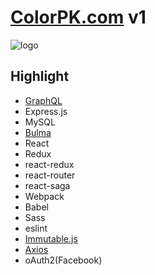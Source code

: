 # [ColorPK.com](http://react.colorpk.com)  v1

![logo](https://github.com/zj1926/vp/blob/master/logo.png 'colorpk.com')

## Highlight

- [GraphQL](https://graphql.org/)
- Express.js
- MySQL
- [Bulma](https://bulma.io/)
- React
- Redux
- react-redux
- react-router
- react-saga
- Webpack
- Babel
- Sass
- eslint
- [Immutable.js](https://immutable-js.github.io/immutable-js/)
- [Axios](https://github.com/axios/axios)
- oAuth2(Facebook)
